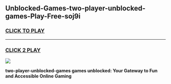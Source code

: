 
## Unblocked-Games-two-player-unblocked-games-Play-Free-soj9i
<h3>
<a href="https://premium76.site?title=two-player-unblocked-games&ref=19M">CLICK TO PLAY</a></h3>
<hr>

<h3>
<a href="https://premium76.site?title=two-player-unblocked-games&ref=19M">CLICK 2 PLAY</a>
  
</h3>

<a href="https://premium76.site?title=two-player-unblocked-games&ref=19M"><img src="https://clearcache.store/games.png"></a>


**two-player-unblocked-games games unblocked: Your Gateway to Fun and Accessible Online Gaming**
